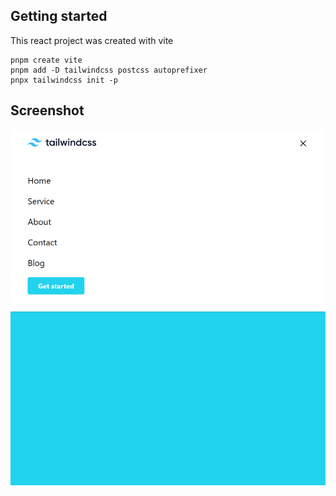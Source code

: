 ## Getting started

This react project was created with vite

```shell
pnpm create vite
pnpm add -D tailwindcss postcss autoprefixer
pnpx tailwindcss init -p
```

## Screenshot

![Screehot](./screenshot.png)
